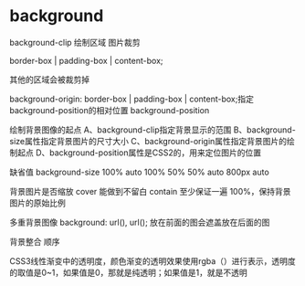 # background

background-clip
绘制区域
图片裁剪

border-box | padding-box | content-box;

其他的区域会被裁剪掉

background-origin: border-box | padding-box | content-box;指定background-position的相对位置
background-position

绘制背景图像的起点
A、background-clip指定背景显示的范围
B、background-size属性指定背景图片的尺寸大小
C、background-origin属性指定背景图片的绘制起点
D、background-position属性是CSS2的，用来定位图片的位置

缺省值
background-size
100% auto
100%
50%
50% auto
800px auto

背景图片是否缩放
cover 能做到不留白
contain 至少保证一遍 100%，保持背景图片的原始比例

多重背景图像
background: url(), url();
放在前面的图会遮盖放在后面的图

背景整合
顺序

CSS3线性渐变中的透明度，颜色渐变的透明效果使用rgba（）进行表示，透明度的取值是0~1，如果值是0，那就是纯透明；如果值是1，就是不透明
